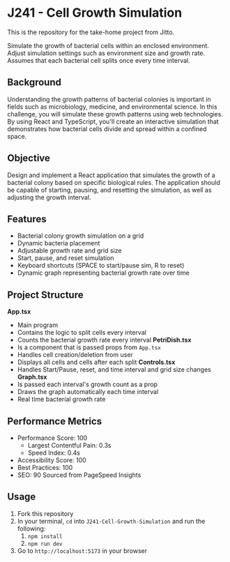 # J241 - Cell Growth Simulation

This is the repository for the take-home project from Jitto.

Simulate the growth of bacterial cells within an enclosed environment. Adjust simulation settings such as environment size and growth rate.
Assumes that each bacterial cell splits once every time interval.

## Background
Understanding the growth patterns of bacterial colonies is important in fields such as
microbiology, medicine, and environmental science. In this challenge, you will simulate these
growth patterns using web technologies. By using React and TypeScript, you'll create an
interactive simulation that demonstrates how bacterial cells divide and spread within a confined
space.

## Objective
Design and implement a React application that simulates the growth of a bacterial colony based
on specific biological rules. The application should be capable of starting, pausing, and resetting
the simulation, as well as adjusting the growth interval.

## Features
- Bacterial colony growth simulation on a grid
- Dynamic bacteria placement
- Adjustable growth rate and grid size
- Start, pause, and reset simulation
- Keyboard shortcuts (SPACE to start/pause sim, R to reset)
- Dynamic graph representing bacterial growth rate over time

## Project Structure
**App.tsx**
- Main program
- Contains the logic to split cells every interval
- Counts the bacterial growth rate every interval
**PetriDish.tsx**
- Is a component that is passed props from `App.tsx`
- Handles cell creation/deletion from user
- Displays all cells and cells after each split
**Controls.tsx**
- Handles Start/Pause, reset, and time interval and grid size changes
**Graph.tsx**
- Is passed each interval's growth count as a prop
- Draws the graph automatically each time interval
- Real time bacterial growth rate

## Performance Metrics
- Performance Score: 100
  - Largest Contentful Pain: 0.3s
  - Speed Index: 0.4s
- Accessibility Score: 100
- Best Practices: 100
- SEO: 90
Sourced from PageSpeed Insights

## Usage
1. Fork this repository
2. In your terminal, `cd` into `J241-Cell-Growth-Simulation` and run the following:
     1. `npm install`
     2. `npm run dev`
3. Go to `http://localhost:5173` in your browser
